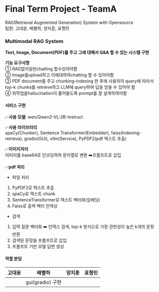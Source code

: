 # Final Term Project - TeamA
RAG(Retrieval Augmented Generation) System with Opensource  
팀원: 고대윤, 배별하, 양지훈, 표형민  

### Multimodal RAG System
**Text, Image, Document(PDF)를 주고 그에 대해서 Q&A 할 수 있는 시스템 구현**  

**기능 요구사항**  
① RAG없이일반chatting 할수있어야함  
② Image를upload하고 이에대하여chatting 할 수 있어야함  
③ PDF document를 주고 chunking-indexing 한 후에 사용자의 query에 따라서 top-k chunks를 retrieve하고 LLM에 query하여 답을 얻을 수 있어야 함  
④ 위작업을hallucination이 줄어들도록 prompt를 잘 설계하여야함  

#### 서비스 구현  
 ✅**사용 모델**:  wen/Qwen2-VL-2B-Instruct  

 ✅**사용 라이브러리**  
    spaCy(Chunker), Sentence Transformer(Embedder), faiss(Indexing-retrieva), gradio(GUI), vllm(Service), PyPDF2(pdf 텍스트 추출)  

✅**이미지처리**  
이미지를 base64로 인코딩하여 문자열로 변환 ➡️프롬프트로 삽입  

 ✅**pdf 처리**  
  - 파일 처리  
  1. PyPDF2로 텍스트 추출  
  2. spaCy로 텍스트 chunk  
  3. SentenceTransformer로 텍스트 벡터화(임베딩)  
  4. Faiss로 출력 벡터 인덱싱  
   
 - 검색  
  1. 입력 질문 벡터화 ➡️ 인덱스 검색, top-k 방식으로 가장 관련성이 높은 k개의 문장 반환  
  2. 검색된 문장을 프롬프트로 삽입  
  3. 프롬프트 기반 모델 답변 생성  

#### 역할 분담  
|고대윤|배별하|양지훈|표형민|  
|---|---|---|---|  
||gui(gradio) 구현|||  
